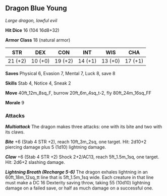 ## Dragon Blue Young

*Large dragon, lawful evil*

**Hit Dice** 16 (104 16d8+32)

**Armor Class** 18 (natural armor)

| STR     | DEX     | CON     | INT     | WIS     | CHA     |
|---------|---------|---------|---------|---------|---------|
| 21 (+2) | 10 (+0) | 19 (+2) | 14 (+1) | 13 (+0) | 17 (+1) |

**Saves** Physical 6, Evasion 7, Mental 7, Luck 8, save 8

**Skills** Stab 4, Notice 4, Sneak 2

**Move** 40ft\_12m\_8sq\_F, burrow 20ft\_6m\_4sq\_t-2, fly 80ft\_24m\_16sq\_FF

**Morale** 9

### Attacks

***Multiattack*** The dragon makes three attacks: one with its bite and two with its claws.

***Bite*** +6 (Stab 4 STR +2), reach 10ft\_3m\_2sq, one target. Hit: 2d10+2 piercing damage plus 5 (1d10) lightning damage.

***Claw*** +6 (Stab 4 STR +2) Shock 2+2/AC13, reach 5ft\_1.5m\_1sq, one target. Hit: 2d6+2 slashing damage.

***Lightning Breath (Recharge 5-6)*** The dragon exhales lightning in an 60ft\_18m\_12sq\_tt line that is 5ft\_1.5m\_1sq wide. Each creature in that line must make a DC 16 Dexterity saving throw, taking 55 (10d10) lightning damage on a failed save, or half as much damage on a successful one.

